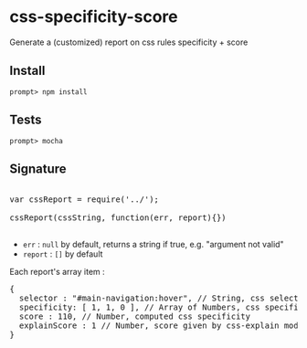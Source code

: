 css-specificity-score
=====================

Generate a (customized) report on css rules specificity + score


## Install

<code>prompt> npm install</code>

## Tests

<code>prompt> mocha</code>

## Signature

<pre>

var cssReport = require('../');

cssReport(cssString, function(err, report){})

</pre>


* <code>err</code> : <code>null</code> by default, returns a string if true, e.g. "argument not valid"
* <code>report</code> : <code>[]</code> by default

Each report's array item : 

<pre>
{
  selector : "#main-navigation:hover", // String, css selector, 
  specificity: [ 1, 1, 0 ], // Array of Numbers, css specificity
  score : 110, // Number, computed css specificity
  explainScore : 1 // Number, score given by css-explain module (see dependencies)
}
</pre>

